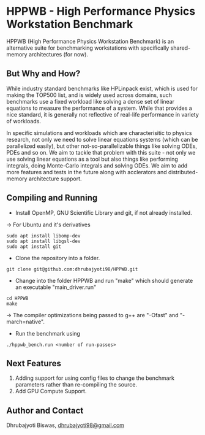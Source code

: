 # HPPWB - High Performance Physics Workstation Benchmark

HPPWB (High Performance Physics Workstation Benchmark) is an alternative suite for benchmarking workstations with specifically shared-memory architectures (for now).

## But Why and How?

While industry standard benchmarks like HPLinpack exist, which is used for making the TOP500 list, and is widely used across domains, such benchmarks use a fixed workload like solving a dense set of linear equations to measure the performance of a system. While that provides a nice standard, it is generally not reflective of real-life performance in variety of workloads.

In specific simulations and workloads which are characterisitic to physics research, not only we need to solve linear equations systems (which can be parallelized easily), but other not-so-parallelizable things like solving ODEs, PDEs and so on. We aim to tackle that problem with this suite - not only we use solving linear equations as a tool but also things like performing integrals, doing Monte-Carlo integrals and solving ODEs. We aim to add more features and tests in the future along with acclerators and distributed-memory architecture support.

## Compiling and Running

- Install OpenMP, GNU Scientific Library and git, if not already installed.
  
&rarr; For Ubuntu and it's derivatives

```console
sudo apt install libomp-dev
sudo apt install libgsl-dev
sudo apt install git
```

- Clone the repository into a folder.
  
```console
git clone git@github.com:dhrubajyoti98/HPPWB.git
```

- Change into the folder HPPWB and run "make" which should generate an executable "main_driver.run"
  
```console
cd HPPWB
make
```

&rarr; The compiler optimizations being passed to g++ are "-Ofast" and "-march=native".

- Run the benchmark using
  
```console
./hppwb_bench.run <number of run-passes>
```

## Next Features

1. Adding support for using config files to change the benchmark parameters rather than re-compiling the source.
2. Add GPU Compute Support.

## Author and Contact

Dhrubajyoti Biswas, dhrubajyoti98@gmail.com
